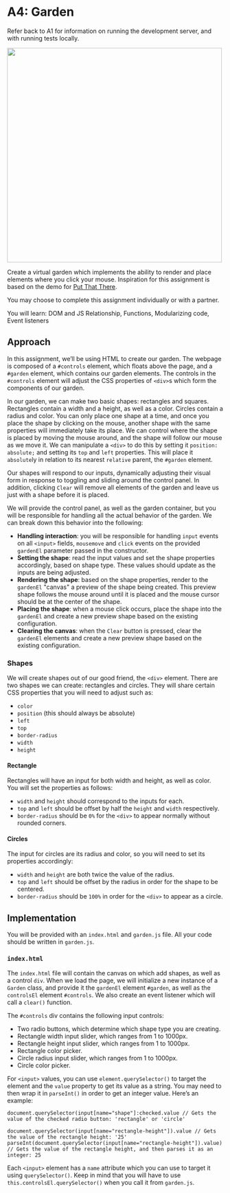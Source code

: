# A4: Garden

Refer back to A1 for information on running the development server, and with running tests locally.

<img src="https://user-images.githubusercontent.com/207651/187252286-47234c93-0249-46d4-b591-955f8c326bb1.gif" width="500">

Create a virtual garden which implements the ability to render and place elements where you click your mouse. Inspiration for this assignment is based on the demo for [Put That There](https://www.youtube.com/watch?v=RyBEUyEtxQo).

You may choose to complete this assignment individually or with a partner.

You will learn: DOM and JS Relationship, Functions, Modularizing code, Event listeners

## Approach

In this assignment, we’ll be using HTML to create our garden. The webpage is composed of a `#controls` element, which floats above the page, and a `#garden` element, which contains our garden elements. The controls in the `#controls` element will adjust the CSS properties of `<div>`s which form the components of our garden. 

In our garden, we can make two basic shapes: rectangles and squares. Rectangles contain a width and a height, as well as a color. Circles contain a radius and color. You can only place one shape at a time, and once you place the shape by clicking on the mouse, another shape with the same properties will immediately take its place. We can control where the shape is placed by moving the mouse around, and the shape will follow our mouse as we move it. We can manipulate a `<div>` to do this by setting it `position: absolute;` and setting its `top` and `left` properties. This will place it `absolute`ly in relation to its nearest `relative` parent, the `#garden` element.

Our shapes will respond to our inputs, dynamically adjusting their visual form in response to toggling and sliding around the control panel. In addition, clicking `Clear` will remove all elements of the garden and leave us just with a shape before it is placed. 

We will provide the control panel, as well as the garden container, but you will be responsible for handling all the actual behavior of the garden. We can break down this behavior into the following:

- **Handling interaction**: you will be responsible for handling `input` events on all `<input>` fields, `mousemove` and `click` events on the provided `gardenEl` parameter passed in the constructor.
- **Setting the shape**: read the input values and set the shape properties accordingly, based on shape type. These values should update as the inputs are being adjusted. 
- **Rendering the shape**: based on the shape properties, render to the `gardenEl` "canvas" a preview of the shape being created. This preview shape follows the mouse around until it is placed and the mouse cursor should be at the center of the shape.
- **Placing the shape**: when a mouse click occurs, place the shape into the `gardenEl` and create a new preview shape based on the existing configuration.
- **Clearing the canvas**: when the `Clear` button is pressed, clear the `gardenEl` elements and create a new preview shape based on the existing configuration.

### Shapes
We will create shapes out of our good friend, the `<div>` element. There are two shapes we can create: rectangles and circles. They will share certain CSS properties that you will need to adjust such as:

- `color`
- `position` (this should always be absolute)
- `left`
- `top`
- `border-radius`
- `width`
- `height`

#### Rectangle
Rectangles will have an input for both width and height, as well as color. You will set the properties as follows:
- `width` and `height` should correspond to the inputs for each.
- `top` and `left` should be offset by half the `height` and `width` respectively.
- `border-radius` should be `0%` for the `<div>` to appear normally without rounded corners.

#### Circles
The input for circles are its radius and color, so you will need to set its properties accordingly:
- `width` and `height` are both twice the value of the radius. 
- `top` and `left` should be offset by the radius in order for the shape to be centered.
- `border-radius` should be `100%` in order for the `<div>` to appear as a circle.


## Implementation

You will be provided with an `index.html` and `garden.js` file. All your code should be written in `garden.js`. 

### `index.html`
The `index.html` file will contain the canvas on which add shapes, as well as a control `div`. When we load the page, we will initialize a new instance of a `Garden` class, and provide it the `gardenEl` element `#garden`, as well as the `controlsEl` element `#controls`. We also create an event listener which will call a `clear()` function.

The `#controls` div contains the following input controls:
- Two radio buttons, which determine which shape type you are creating. 
- Rectangle width input slider, which ranges from 1 to 1000px.
- Rectangle height input slider, which ranges from 1 to 1000px.
- Rectangle color picker.
- Circle radius input slider, which ranges from 1 to 1000px.
- Circle color picker.

For `<input>` values, you can use `element.querySelector()` to target the element and the `value` property to get its value as a string. You may need to then wrap it in `parseInt()` in order to get an integer value. Here’s an example:

```
document.querySelector(input[name="shape"]:checked.value // Gets the value of the checked radio button: 'rectangle' or 'circle'

document.querySelector(input[name="rectangle-height"]).value // Gets the value of the rectangle height: '25'
parseInt(document.querySelector(input[name="rectangle-height"]).value) // Gets the value of the rectangle height, and then parses it as an integer: 25
```

Each `<input>` element has a `name` attribute which you can use to target it using `querySelector()`. Keep in mind that you will have to use `this.controlsEl.querySelector()` when you call it from `garden.js`.